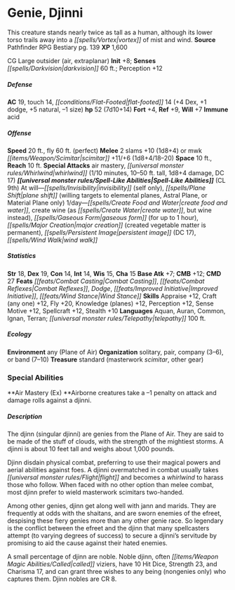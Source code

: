 ﻿---
cssclass: [monsters]
title1: Genie, Djinni
desc_short: This creature stands nearly twice as tall as a human, although its lower
  torso trails away into a vortex of mist and wind.
title2: Djinni
CR: 5
sources:
- name: Pathfinder RPG Bestiary
  page: 139
  link: http://paizo.com/products/btpy8auu?Pathfinder-Roleplaying-Game-Bestiary
XP: 1600
alignment: CG
size: Large
type: outsider
subtypes:
- air
- extraplanar
initiative:
  bonus: 8
senses:
  darkvision: 60
AC:
  AC: 19
  touch: 14
  flat_footed: 14
  components:
    dex: 4
    dodge: 1
    natural: 5
    size: -1
HP:
  HP: 52
  long: 7d10+14
saves:
  fort: 4
  ref: 9
  will: 7
immunities:
- acid
speeds:
  base: 20
  fly: 60
  fly_maneuverability: perfect
attacks:
  melee:
  - - text: 2 slams +10 (1d8+4)
      entries:
      - - damage: 1d8+4
      count: 2
      attack: slams
      bonus:
      - 10
  - - text: mwk scimitar +11/+6 (1d8+4/18-20)
      entries:
      - - damage: 1d8+4
          crit_range: 18-20
      attack: mwk scimitar
      bonus:
      - 11
      - 6
  special:
  - air mastery
  - whirlwind (1/10 minutes, 10-50 ft. tall, 1d8+4 damage, DC 17)
space: 10
reach: 10
spell_like_abilities:
  entries:
  - name: invisibility
    source: default
    freq: At will
    other: self only
  - name: plane shift
    source: default
    freq: At will
    paren_text: willing targets to elemental planes, Astral Plane, or Material Plane
      only
  - name: create food and water
    source: default
    freq: 1/day
  - name: create wine
    source: default
    freq: 1/day
    paren_text: as create water, but wine instead
  - name: gaseous form
    source: default
    freq: 1/day
    other: for up to 1 hour
  - name: major creation
    source: default
    freq: 1/day
    other: created vegetable matter is permanent
  - name: persistent image
    source: default
    freq: 1/day
    DC: 17
  - name: wind walk
    source: default
    freq: 1/day
  sources:
  - name: default
    CL: 9
ability_scores:
  STR: 18
  DEX: 19
  CON: 14
  INT: 14
  WIS: 15
  CHA: 15
BAB: 7
CMB: 12
CMD: 27
feats:
- name: Combat Casting
- name: Combat Reflexes
- name: Dodge
- is_bonus: true
  name: Improved Initiative
- name: Wind Stance
skills:
  Appraise: 12
  Craft (any one): 12
  Fly: 20
  Knowledge (planes): 12
  Perception: 12
  Sense Motive: 12
  Spellcraft: 12
  Stealth: 10
languages:
- Aquan
- Auran
- Common
- Ignan
- Terran
- telepathy 100 ft.
ecology:
  environment: any (Plane of Air)
  organization: solitary, pair, company (3-6), or band (7-10)
  treasure_type: standard
  treasure:
  - masterwork scimitar
  - other gear
special_abilities:
  Air Mastery (Ex): Airborne creatures take a -1 penalty on attack and damage rolls
    against a djinni.
desc_long: |-
  The djinn (singular djinni) are genies from the Plane of Air. They are said to be made of the stuff of clouds, with the strength of the mightiest storms. A djinni is about 10 feet tall and weighs about 1,000 pounds.

  Djinn disdain physical combat, preferring to use their magical powers and aerial abilities against foes. A djinni overmatched in combat usually takes flight and becomes a whirlwind to harass those who follow. When faced with no other option than melee combat, most djinn prefer to wield masterwork scimitars two-handed.

  Among other genies, djinn get along well with jann and marids. They are frequently at odds with the shaitans, and are sworn enemies of the efreet, despising these fiery genies more than any other genie race. So legendary is the conflict between the efreet and the djinn that many spellcasters attempt (to varying degrees of success) to secure a djinni's servitude by promising to aid the cause against their hated enemies.

  A small percentage of djinn are noble. Noble djinn, often called viziers, have 10 Hit Dice, Strength 23, and Charisma 17, and can grant three wishes to any being (nongenies only) who captures them. Djinn nobles are CR 8.

---

# Genie, Djinni
This creature stands nearly twice as tall as a human, although its lower torso trails away into a _[[spells/Vortex|vortex]]_ of mist and wind.
**Source** Pathfinder RPG Bestiary pg. 139
**XP** 1,600

CG Large outsider (air, extraplanar)
**Init** +8; **Senses** _[[spells/Darkvision|darkvision]]_ 60 ft.; Perception +12

##### Defense

**AC** 19, touch 14, _[[conditions/Flat-Footed|flat-footed]]_ 14 (+4 Dex, +1 dodge, +5 natural, –1 size)
**hp** 52 (7d10+14)
**Fort** +4, **Ref** +9, **Will** +7
**Immune** acid

##### Offense
**Speed** 20 ft., fly 60 ft. (perfect)
**Melee** 2 slams +10 (1d8+4) or mwk _[[items/Weapon/Scimitar|scimitar]]_ +11/+6 (1d8+4/18–20)
**Space** 10 ft., **Reach** 10 ft.
**Special Attacks** air mastery, _[[universal monster rules/Whirlwind|whirlwind]]_ (1/10 minutes, 10–50 ft. tall, 1d8+4 damage, DC 17)
**_[[universal monster rules/Spell-Like Abilities|Spell-Like Abilities]]_** (CL 9th)
At will—_[[spells/Invisibility|invisibility]]_ (self only), _[[spells/Plane Shift|plane shift]]_ (willing targets to elemental planes, Astral Plane, or Material Plane only)
1/day—_[[spells/Create Food and Water|create food and water]]_, create wine (as _[[spells/Create Water|create water]]_, but wine instead), _[[spells/Gaseous Form|gaseous form]]_ (for up to 1 hour), _[[spells/Major Creation|major creation]]_ (created vegetable matter is permanent), _[[spells/Persistent Image|persistent image]]_ (DC 17), _[[spells/Wind Walk|wind walk]]_

##### Statistics
**Str** 18, **Dex** 19, **Con** 14, **Int** 14, **Wis** 15, **Cha** 15
**Base Atk** +7; **CMB** +12; **CMD** 27
**Feats** _[[feats/Combat Casting|Combat Casting]]_, _[[feats/Combat Reflexes|Combat Reflexes]]_, _Dodge_, _[[feats/Improved Initiative|Improved Initiative]]_, _[[feats/Wind Stance|Wind Stance]]_
**Skills** Appraise +12, Craft (any one) +12, Fly +20, Knowledge (planes) +12, Perception +12, Sense Motive +12, Spellcraft +12, Stealth +10
**Languages** Aquan, Auran, Common, Ignan, Terran; _[[universal monster rules/Telepathy|telepathy]]_ 100 ft.

##### Ecology

**Environment** any (Plane of Air)
**Organization** solitary, pair, company (3–6), or band (7–10)
**Treasure** standard (masterwork _scimitar_, other gear)

### Special Abilities

**Air Mastery (Ex) **Airborne creatures take a –1 penalty on attack and damage rolls against a djinni.

##### Description

The djinn (singular djinni) are genies from the Plane of Air. They are said to be made of the stuff of clouds, with the strength of the mightiest storms. A djinni is about 10 feet tall and weighs about 1,000 pounds.

Djinn disdain physical combat, preferring to use their magical powers and aerial abilities against foes. A djinni overmatched in combat usually takes _[[universal monster rules/Flight|flight]]_ and becomes a _whirlwind_ to harass those who follow. When faced with no other option than melee combat, most djinn prefer to wield masterwork scimitars two-handed.

Among other genies, djinn get along well with jann and marids. They are frequently at odds with the shaitans, and are sworn enemies of the efreet, despising these fiery genies more than any other genie race. So legendary is the conflict between the efreet and the djinn that many spellcasters attempt (to varying degrees of success) to secure a djinni’s servitude by promising to aid the cause against their hated enemies.

A small percentage of djinn are noble. Noble djinn, often _[[items/Weapon Magic Abilities/Called|called]]_ viziers, have 10 Hit Dice, Strength 23, and Charisma 17, and can grant three wishes to any being (nongenies only) who captures them. Djinn nobles are CR 8.